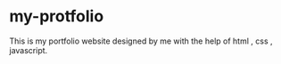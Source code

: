 # my-protfolio
This is my portfolio website designed by me with the help of html , css , javascript. 











